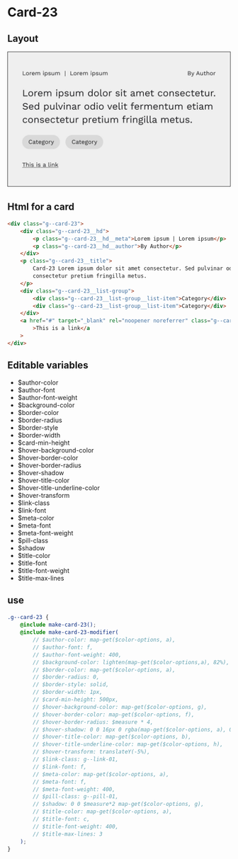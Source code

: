 # Card-23

## Layout

![alt text][card-23]

[card-23]: /src/img/global-components/card/card-23.jpg

## Html for a card

```html
<div class="g--card-23">
    <div class="g--card-23__hd">
        <p class="g--card-23__hd__meta">Lorem ipsum | Lorem ipsum</p>
        <p class="g--card-23__hd__author">By Author</p>
    </div>
    <p class="g--card-23__title">
        Card-23 Lorem ipsum dolor sit amet consectetur. Sed pulvinar odio velit fermentum etiam
        consectetur pretium fringilla metus.
    </p>
    <div class="g--card-23__list-group">
        <div class="g--card-23__list-group__list-item">Category</div>
        <div class="g--card-23__list-group__list-item">Category</div>
    </div>
    <a href="#" target="_blank" rel="noopener noreferrer" class="g--card-23__link"
        >This is a link</a
    >
</div>
```

## Editable variables

-   $author-color
-   $author-font
-   $author-font-weight
-   $background-color
-   $border-color
-   $border-radius
-   $border-style
-   $border-width
-   $card-min-height
-   $hover-background-color
-   $hover-border-color
-   $hover-border-radius
-   $hover-shadow
-   $hover-title-color
-   $hover-title-underline-color
-   $hover-transform
-   $link-class
-   $link-font
-   $meta-color
-   $meta-font
-   $meta-font-weight
-   $pill-class
-   $shadow
-   $title-color
-   $title-font
-   $title-font-weight
-   $title-max-lines

## use

```scss
.g--card-23 {
    @include make-card-23();
    @include make-card-23-modifier(
        // $author-color: map-get($color-options, a),
        // $author-font: f,
        // $author-font-weight: 400,
        // $background-color: lighten(map-get($color-options,a), 82%),
        // $border-color: map-get($color-options, a),
        // $border-radius: 0,
        // $border-style: solid,
        // $border-width: 1px,
        // $card-min-height: 500px,
        // $hover-background-color: map-get($color-options, g),
        // $hover-border-color: map-get($color-options, f),
        // $hover-border-radius: $measure * 4,
        // $hover-shadow: 0 0 16px 0 rgba(map-get($color-options, a), 0.5),
        // $hover-title-color: map-get($color-options, b),
        // $hover-title-underline-color: map-get($color-options, h),
        // $hover-transform: translateY(-5%),
        // $link-class: g--link-01,
        // $link-font: f,
        // $meta-color: map-get($color-options, a),
        // $meta-font: f,
        // $meta-font-weight: 400,
        // $pill-class: g--pill-01,
        // $shadow: 0 0 $measure*2 map-get($color-options, g),
        // $title-color: map-get($color-options, a),
        // $title-font: c,
        // $title-font-weight: 400,
        // $title-max-lines: 3
    );
}
```
